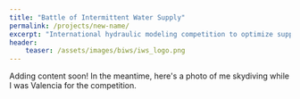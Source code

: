 ```yaml
---
title: "Battle of Intermittent Water Supply"
permalink: /projects/new-name/
excerpt: "International hydraulic modeling competition to optimize supply in intermittent water supply systems"
header:
    teaser: /assets/images/biws/iws_logo.png
---
```

Adding content soon! In the meantime, here's a photo of me skydiving while I was Valencia for the competition.


